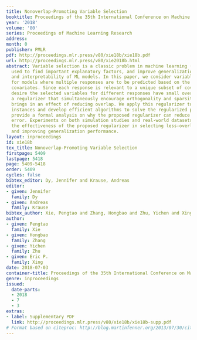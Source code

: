 ```yaml
---
title: Nonoverlap-Promoting Variable Selection
booktitle: Proceedings of the 35th International Conference on Machine Learning
year: '2018'
volume: '80'
series: Proceedings of Machine Learning Research
address: 
month: 0
publisher: PMLR
pdf: http://proceedings.mlr.press/v80/xie18b/xie18b.pdf
url: http://proceedings.mlr.press/v80/xie2018b.html
abstract: Variable selection is a classic problem in machine learning (ML), widely
  used to find important explanatory factors, and improve generalization performance
  and interpretability of ML models. In this paper, we consider variable selection
  for models where multiple responses are to be predicted based on the same set of
  covariates. Since each response is relevant to a unique subset of covariates, we
  desire the selected variables for different responses have small overlap. We propose
  a regularizer that simultaneously encourage orthogonality and sparsity, which jointly
  brings in an effect of reducing overlap. We apply this regularizer to four model
  instances and develop efficient algorithms to solve the regularized problems. We
  provide a formal analysis on why the proposed regularizer can reduce generalization
  error. Experiments on both simulation studies and real-world datasets demonstrate
  the effectiveness of the proposed regularizer in selecting less-overlapped variables
  and improving generalization performance.
layout: inproceedings
id: xie18b
tex_title: Nonoverlap-Promoting Variable Selection
firstpage: 5409
lastpage: 5418
page: 5409-5418
order: 5409
cycles: false
bibtex_editor: Dy, Jennifer and Krause, Andreas
editor:
- given: Jennifer
  family: Dy
- given: Andreas
  family: Krause
bibtex_author: Xie, Pengtao and Zhang, Hongbao and Zhu, Yichen and Xing, Eric P.
author:
- given: Pengtao
  family: Xie
- given: Hongbao
  family: Zhang
- given: Yichen
  family: Zhu
- given: Eric P.
  family: Xing
date: 2018-07-03
container-title: Proceedings of the 35th International Conference on Machine Learning
genre: inproceedings
issued:
  date-parts:
  - 2018
  - 7
  - 3
extras:
- label: Supplementary PDF
  link: http://proceedings.mlr.press/v80/xie18b/xie18b-supp.pdf
# Format based on citeproc: http://blog.martinfenner.org/2013/07/30/citeproc-yaml-for-bibliographies/
---
```

